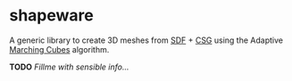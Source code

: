# shapeware

A generic library to create 3D meshes from
[SDF](https://en.wikipedia.org/wiki/Signed_distance_function) +
[CSG](https://en.wikipedia.org/wiki/Constructive_solid_geometry) using the Adaptive
[Marching Cubes](https://en.wikipedia.org/wiki/Marching_cubes) algorithm.

**TODO** *Fillme with sensible info...*
